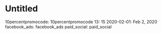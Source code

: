 # Untitled

10percentpromocode: 10percentpromocode
13: 15
2020-02-01: Feb 2, 2020
facebook_ads: facebook_ads
paid_social: paid_social